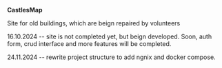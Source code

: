 **CastlesMap**

Site for old buildings, which are beign repaired by volunteers

16.10.2024 -- site is not completed yet, but beign developed. Soon, auth form, crud interface and more features will be completed.

24.11.2024 -- rewrite project structure to add ngnix and docker compose.
